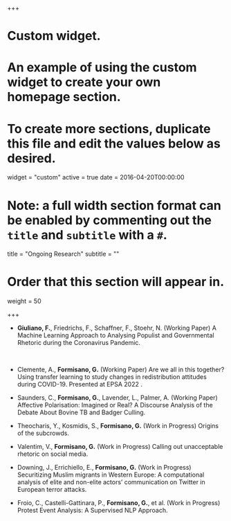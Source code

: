 
+++
# Custom widget.
# An example of using the custom widget to create your own homepage section.
# To create more sections, duplicate this file and edit the values below as desired.
widget = "custom"
active = true
date = 2016-04-20T00:00:00

# Note: a full width section format can be enabled by commenting out the `title` and `subtitle` with a `#`.
title = "Ongoing Research"
subtitle = ""

# Order that this section will appear in.
weight = 50

+++

- **Giuliano, F.**, Friedrichs, F., Schaffner, F., Stoehr, N. (Working Paper) A Machine Learning Approach to Analysing Populist and Governmental Rhetoric during the Coronavirus Pandemic. 
<br>

- Clemente, A., **Formisano, G.** (Working Paper) Are we all in this together? Using transfer learning to study changes in redistribution attitudes during COVID-19. Presented at EPSA 2022 .

- Saunders, C., **Formisano, G.**, Lavender, L., Palmer, A. (Working Paper) Affective Polarisation: Imagined or Real? A Discourse Analysis of the Debate About Bovine TB and Badger Culling.

- Theocharis, Y., Kosmidis, S., **Formisano, G.** (Work in Progress) Origins of the subcrowds.

- Valentim, V., **Formisano, G.** (Work in Progress) Calling out unacceptable rhetoric on social
media.

- Downing, J., Errichiello, E., **Formisano, G.** (Work in Progress) Securitizing Muslim migrants in Western Europe: A computational analysis of elite and non-elite actors’ communication on Twitter in European terror attacks.

- Froio, C., Castelli-Gattinara, P., **Formisano, G.**, et al. (Work in Progress) Protest Event Analysis: A Supervised NLP Approach.
